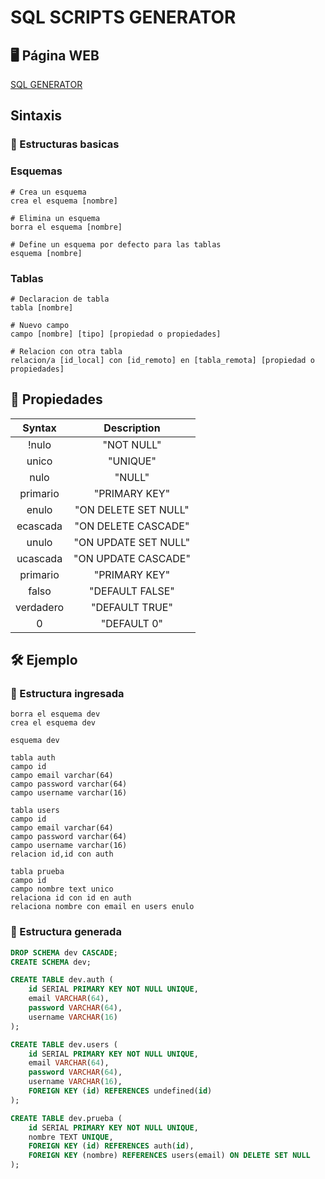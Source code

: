 # SQL SCRIPTS GENERATOR

## 🖥 Página WEB

[SQL GENERATOR](https://geaglts.github.io/sql-generator/)

## Sintaxis

### 🚀 Estructuras basicas

### Esquemas

```
# Crea un esquema
crea el esquema [nombre]

# Elimina un esquema
borra el esquema [nombre]

# Define un esquema por defecto para las tablas
esquema [nombre]
```

### Tablas

```
# Declaracion de tabla
tabla [nombre]

# Nuevo campo
campo [nombre] [tipo] [propiedad o propiedades]

# Relacion con otra tabla
relacion/a [id_local] con [id_remoto] en [tabla_remota] [propiedad o propiedades]
```

## 🧷 Propiedades

|  Syntax   |     Description      |
| :-------: | :------------------: |
|   !nulo   |      "NOT NULL"      |
|   unico   |       "UNIQUE"       |
|   nulo    |        "NULL"        |
| primario  |    "PRIMARY KEY"     |
|   enulo   | "ON DELETE SET NULL" |
| ecascada  | "ON DELETE CASCADE"  |
|   unulo   | "ON UPDATE SET NULL" |
| ucascada  | "ON UPDATE CASCADE"  |
| primario  |    "PRIMARY KEY"     |
|   falso   |   "DEFAULT FALSE"    |
| verdadero |    "DEFAULT TRUE"    |
|     0     |     "DEFAULT 0"      |

## 🛠 Ejemplo

### 🍇 Estructura ingresada

```
borra el esquema dev
crea el esquema dev

esquema dev

tabla auth
campo id
campo email varchar(64)
campo password varchar(64)
campo username varchar(16)

tabla users
campo id
campo email varchar(64)
campo password varchar(64)
campo username varchar(16)
relacion id,id con auth

tabla prueba
campo id
campo nombre text unico
relaciona id con id en auth
relaciona nombre con email en users enulo
```

### 🍷 Estructura generada

```sql
DROP SCHEMA dev CASCADE;
CREATE SCHEMA dev;

CREATE TABLE dev.auth (
    id SERIAL PRIMARY KEY NOT NULL UNIQUE,
    email VARCHAR(64),
    password VARCHAR(64),
    username VARCHAR(16)
);

CREATE TABLE dev.users (
    id SERIAL PRIMARY KEY NOT NULL UNIQUE,
    email VARCHAR(64),
    password VARCHAR(64),
    username VARCHAR(16),
    FOREIGN KEY (id) REFERENCES undefined(id)
);

CREATE TABLE dev.prueba (
    id SERIAL PRIMARY KEY NOT NULL UNIQUE,
    nombre TEXT UNIQUE,
    FOREIGN KEY (id) REFERENCES auth(id),
    FOREIGN KEY (nombre) REFERENCES users(email) ON DELETE SET NULL
);
```
